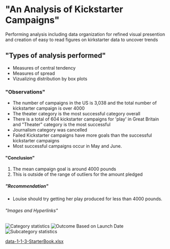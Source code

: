 # "An Analysis of Kickstarter Campaigns"

Performing analysis including data organization for refined visual presention and creation of easy to read figures on kirkstarter data to uncover trends

## "Types of analysis performed"
- Measures of central tendency
- Measures of spread
- Vizualizing distribution by box plots

### "Observations"
* The number of campaigns in the US is 3,038 and the total number of kickstarter campaign is over 4000
* The theater category is the most successful category overall
* There is a total of 604 kickstarter campaigns for 'play' in Great Britain and "Theater" category is the most successful
* Journalism category was cancelled
* Failed Kickstarter campaigns have more goals than the successful kickstarter campaigns
* Most successful campaigns occur in May and June.

#### "Conclusion"
1. The mean campaign goal is around 4000 pounds
2. This is outside of the range of outliers for the amount pledged

##### "Recommendation"
- Louise should try getting her play produced for less than 4000 pounds.

###### "Images and Hyperlinks"

![Category statistics](https://user-images.githubusercontent.com/91637293/137311414-c75f7a93-d955-4077-9015-d6a3f32299d2.png)
![Outcome Based on Launch Date](https://user-images.githubusercontent.com/91637293/137311459-667e0444-011c-42e7-93d8-dd5f530173f0.png)
![Subcategory statistics](https://user-images.githubusercontent.com/91637293/137311496-b8defda8-9230-4aac-b36c-f028f5097188.png)

[data-1-1-3-StarterBook.xlsx](https://github.com/FUNMIIB/Kickstarter-analysis/files/7346055/data-1-1-3-StarterBook.xlsx)




